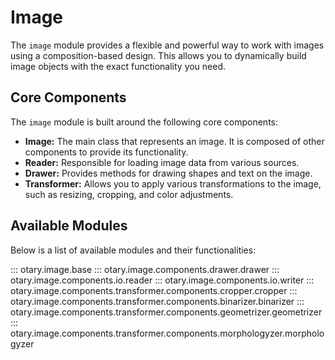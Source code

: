 # Image

The `image` module provides a flexible and powerful way to work with images using a composition-based design. This allows you to dynamically build image objects with the exact functionality you need.

## Core Components

The `image` module is built around the following core components:

- **Image:** The main class that represents an image. It is composed of other components to provide its functionality.
- **Reader:** Responsible for loading image data from various sources.
- **Drawer:** Provides methods for drawing shapes and text on the image.
- **Transformer:** Allows you to apply various transformations to the image, such as resizing, cropping, and color adjustments.

## Available Modules

Below is a list of available modules and their functionalities:

::: otary.image.base
::: otary.image.components.drawer.drawer
::: otary.image.components.io.reader
::: otary.image.components.io.writer
::: otary.image.components.transformer.components.cropper.cropper
::: otary.image.components.transformer.components.binarizer.binarizer
::: otary.image.components.transformer.components.geometrizer.geometrizer
::: otary.image.components.transformer.components.morphologyzer.morphologyzer
